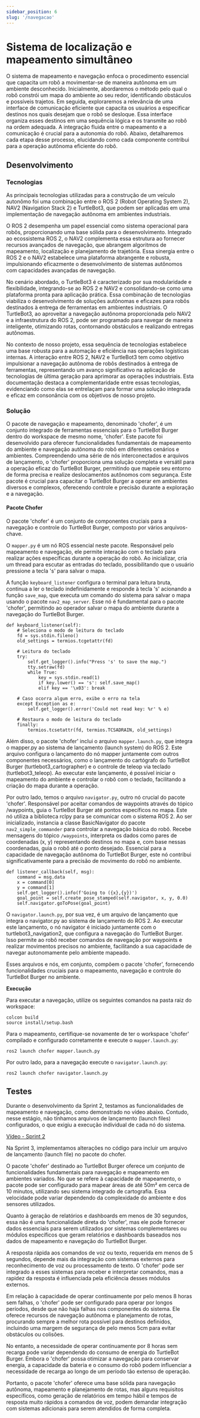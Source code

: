 ```yaml
---
sidebar_position: 6
slug: '/navegacao'
---
```




# Sistema de localização e mapeamento simultâneo
O sistema de mapeamento e navegação enfoca o procedimento essencial que capacita um robô a movimentar-se de maneira autônoma em um ambiente desconhecido. Inicialmente, abordaremos o método pelo qual o robô constrói um mapa do ambiente ao seu redor, identificando obstáculos e possíveis trajetos. Em seguida, exploraremos a relevância de uma interface de comunicação eficiente que capacita os usuários a especificar destinos nos quais desejam que o robô se desloque. Essa interface organiza esses destinos em uma sequência lógica e os transmite ao robô na ordem adequada. A integração fluida entre o mapeamento e a comunicação é crucial para a autonomia do robô. Abaixo, detalharemos cada etapa desse processo, elucidando como cada componente contribui para a operação autônoma eficiente do robô.

## Desenvolvimento
### Tecnologias
As principais tecnologias utilizadas para a construção de um veículo autonômo foi uma combinação entre o ROS 2 (Robot Operating System 2), NAV2 (Navigation Stack 2) e TurtleBot3, que podem ser aplicadas em uma implementação de navegação autônoma em ambientes industriais. 

O ROS 2 desempenha um papel essencial como sistema operacional para robôs, proporcionando uma base sólida para o desenvolvimento. Integrado ao ecossistema ROS 2, o NAV2 complementa essa estrutura ao fornecer recursos avançados de navegação, que abrangem algoritmos de mapeamento, localização e planejamento de trajetória. Essa sinergia entre o ROS 2 e o NAV2 estabelece uma plataforma abrangente e robusta, impulsionando eficazmente o desenvolvimento de sistemas autônomos com capacidades avançadas de navegação.

No cenário abordado, o TurtleBot3 é caracterizado por sua modularidade e flexibilidade, integrando-se ao ROS 2 e NAV2 e consolidando-se como uma plataforma pronta para aplicação prática. Essa combinação de tecnologias viabiliza o desenvolvimento de soluções autônomas e eficazes para robôs destinados à entrega de ferramentas em ambientes industriais. O TurtleBot3, ao aproveitar a navegação autônoma proporcionada pelo NAV2 e a infraestrutura do ROS 2, pode ser programado para navegar de maneira inteligente, otimizando rotas, contornando obstáculos e realizando entregas autônomas.

No contexto de nosso projeto, essa sequência de tecnologias estabelece uma base robusta para a automação e eficiência nas operações logísticas internas. A interação entre ROS 2, NAV2 e TurtleBot3 tem como objetivo impulsionar a navegação autônoma de robôs destinados à entrega de ferramentas, representando um avanço significativo na aplicação de tecnologias de última geração para aprimorar as operações industriais. Esta documentação destaca a complementaridade entre essas tecnologias, evidenciando como elas se entrelaçam para formar uma solução integrada e eficaz em consonância com os objetivos de nosso projeto.

### Solução
O pacote de navegação e mapeamento, denominado 'chofer', é um conjunto integrado de ferramentas essenciais para o TurtleBot Burger dentro do workspace de mesmo nome, 'chofer'. Este pacote foi desenvolvido para oferecer funcionalidades fundamentais de mapeamento do ambiente e navegação autônoma do robô em diferentes cenários e ambientes. Compreendendo uma série de nós interconectados e arquivos de lançamento, o 'chofer' proporciona uma solução completa e versátil para a operação eficaz do TurtleBot Burger, permitindo que mapeie seu entorno de forma precisa e realize deslocamentos autônomos com segurança. Este pacote é crucial para capacitar o TurtleBot Burger a operar em ambientes diversos e complexos, oferecendo controle e precisão durante a exploração e a navegação.

#### Pacote Chofer
O pacote 'chofer' é um conjunto de componentes cruciais para a navegação e controle do TurtleBot Burger, composto por vários arquivos-chave.

O `mapper.py` é um nó ROS essencial neste pacote. Responsável pelo mapeamento e navegação, ele permite interação com o teclado para realizar ações específicas durante a operação do robô. Ao inicializar, cria um thread para escutar as entradas do teclado, possibilitando que o usuário pressione a tecla 's' para salvar o mapa. 

A função `keyboard_listener` configura o terminal para leitura bruta, continua a ler o teclado indefinidamente e responde à tecla 's' acionando a função `save_map`, que executa um comando do sistema para salvar o mapa usando o pacote `nav2_map_server`. Esse nó é fundamental para o pacote 'chofer', permitindo ao operador salvar o mapa do ambiente durante a navegação do TurtleBot Burger.

```
def keyboard_listener(self):
    # Seleciona o modo de leitura do teclado
    fd = sys.stdin.fileno()
    old_settings = termios.tcgetattr(fd)
    
    # Leitura do teclado
    try:
        self.get_logger().info("Press 's' to save the map.")
        tty.setraw(fd)
        while True:
            key = sys.stdin.read(1) 
            if key.lower() == 's': self.save_map()
            elif key == '\x03': break
    
    # Caso ocorra algum erro, exibe o erro na tela
    except Exception as e:
        self.get_logger().error('Could not read key: %r' % e)
    
    # Restaura o modo de leitura do teclado
    finally:
        termios.tcsetattr(fd, termios.TCSADRAIN, old_settings)
```

Além disso, o pacote 'chofer' inclui o arquivo `mapper.launch.py`, que integra o mapper.py ao sistema de lançamento (launch system) do ROS 2. Este arquivo configura o lançamento do nó mapper juntamente com outros componentes necessários, como o lançamento do cartógrafo do TurtleBot Burger (turtlebot3_cartographer) e o controle de teleop via teclado (turtlebot3_teleop). Ao executar este lançamento, é possível iniciar o mapeamento do ambiente e controlar o robô com o teclado, facilitando a criação do mapa durante a operação.

Por outro lado, temos o arquivo `navigator.py`, outro nó crucial do pacote 'chofer'. Responsável por aceitar comandos de waypoints através do tópico /waypoints, guia o TurtleBot Burger até pontos específicos no mapa. Este nó utiliza a biblioteca rclpy para se comunicar com o sistema ROS 2. Ao ser inicializado, instancia a classe BasicNavigator do pacote `nav2_simple_commander` para controlar a navegação básica do robô. Recebe mensagens do tópico `/waypoints`, interpreta os dados como pares de coordenadas (x, y) representando destinos no mapa e, com base nessas coordenadas, guia o robô até o ponto desejado. Essencial para a capacidade de navegação autônoma do TurtleBot Burger, este nó contribui significativamente para a precisão de movimento do robô no ambiente.

```
def listener_callback(self, msg):
    command = msg.data
    x = command[0]
    y = command[1]
    self.get_logger().info(f'Going to ({x},{y})')
    goal_point = self.create_pose_stamped(self.navigator, x, y, 0.0)
    self.navigator.goToPose(goal_point)
```

O `navigator.launch.py`, por sua vez, é um arquivo de lançamento que integra o navigator.py ao sistema de lançamento do ROS 2. Ao executar este lançamento, o nó navigator é iniciado juntamente com o turtlebot3_navigation2, que configura a navegação do TurtleBot Burger. Isso permite ao robô receber comandos de navegação por waypoints e realizar movimentos precisos no ambiente, facilitando a sua capacidade de navegar autonomamente pelo ambiente mapeado.

Esses arquivos e nós, em conjunto, compõem o pacote 'chofer', fornecendo funcionalidades cruciais para o mapeamento, navegação e controle do TurtleBot Burger no ambiente.

**Execução**

Para executar a navegação, utilize os seguintes comandos na pasta raiz do workspace:
```
colcon build
source install/setup.bash
```

Para o mapeamento, certifique-se novamente de ter o workspace 'chofer' compilado e configurado corretamente e execute o `mapper.launch.py`:
```
ros2 launch chofer mapper.launch.py
```

Por outro lado, para a navegação execute o `navigator.launch.py`:
```
ros2 launch chofer navigator.launch.py
```

## Testes
Durante o desenvolvimento da Sprint 2, testamos as funcionalidades de mapeamento e navegação, como demonstrado no vídeo abaixo. Contudo, nesse estágio, não tínhamos arquivos de lançamento (launch files) configurados, o que exigiu a execução individual de cada nó do sistema.

[Vídeo - Sprint 2](https://github.com/2023M8T2-Inteli/grupo6/blob/dev/docs/static/img/sprint2.mov)

Na Sprint 3, implementamos alterações no código para incluir um arquivo de lançamento (launch file) no pacote do chofer.

O pacote 'chofer' destinado ao TurtleBot Burger oferece um conjunto de funcionalidades fundamentais para navegação e mapeamento em ambientes variados. No que se refere à capacidade de mapeamento, o pacote pode ser configurado para mapear áreas de até 50m² em cerca de 10 minutos, utilizando seu sistema integrado de cartografia. Essa velocidade pode variar dependendo da complexidade do ambiente e dos sensores utilizados.

Quanto à geração de relatórios e dashboards em menos de 30 segundos, essa não é uma funcionalidade direta do 'chofer', mas ele pode fornecer dados essenciais para serem utilizados por sistemas complementares ou módulos específicos que geram relatórios e dashboards baseados nos dados de mapeamento e navegação do TurtleBot Burger.

A resposta rápida aos comandos de voz ou texto, requerida em menos de 5 segundos, depende mais da integração com sistemas externos para reconhecimento de voz ou processamento de texto. O 'chofer' pode ser integrado a esses sistemas para receber e interpretar comandos, mas a rapidez da resposta é influenciada pela eficiência desses módulos externos.

Em relação à capacidade de operar continuamente por pelo menos 8 horas sem falhas, o 'chofer' pode ser configurado para operar por longos períodos, desde que não haja falhas nos componentes do sistema. Ele oferece recursos de navegação autônoma e planejamento de rotas, procurando sempre a melhor rota possível para destinos definidos, incluindo uma margem de segurança de pelo menos 5cm para evitar obstáculos ou colisões.

No entanto, a necessidade de operar continuamente por 8 horas sem recarga pode variar dependendo do consumo de energia do TurtleBot Burger. Embora o 'chofer' possa otimizar a navegação para conservar energia, a capacidade da bateria e o consumo do robô podem influenciar a necessidade de recarga ao longo de um período tão extenso de operação.

Portanto, o pacote 'chofer' oferece uma base sólida para navegação autônoma, mapeamento e planejamento de rotas, mas alguns requisitos específicos, como geração de relatórios em tempo hábil e tempos de resposta muito rápidos a comandos de voz, podem demandar integração com sistemas adicionais para serem atendidos de forma completa.





